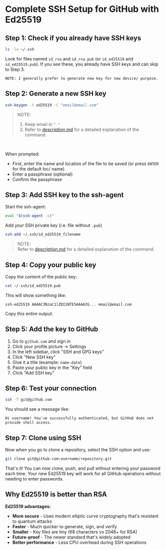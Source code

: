 # Complete SSH Setup for GitHub with Ed25519

## Step 1: Check if you already have SSH keys
```bash
ls -la ~/.ssh
```

Look for files named `id_rsa` and `id_rsa.pub` (or `id_ed25519` and `id_ed25519.pub`). If you see these, you already have SSH keys and can skip to Step 3.

```
NOTE: I generally prefer to generate new key for new device/ purpose.
```

## Step 2: Generate a new SSH key
```bash
ssh-keygen -t ed25519 -C "email@email.com"
```

> NOTE: 
> 1. Keep email in `" "` <br>
> 2. Refer to [description.md](./description.md) for a detailed explanation of the command.

<br>


When prompted:
- First, enter the name and location of the file to be saved (or press `ENTER` for the default loc/ name)
- Enter a passphrase (optional)
- Confirm the passphrase

## Step 3: Add SSH key to the ssh-agent

Start the ssh-agent:
```bash
eval "$(ssh-agent -s)"
```

Add your SSH private key (i.e. file without `.pub`)
```bash
ssh-add ~/.ssh/id_ed25519_filename
```

> NOTE:  <br>
> Refer to [description.md](./description.md) for a detailed explanation of the command.

## Step 4: Copy your public key

Copy the content of the public key:
```bash
cat ~/.ssh/id_ed25519.pub
```

This will show something like:
```
ssh-ed25519 AAAAC3NzaC1lZDI1NTE5AAAAIG... email@email.com
```

Copy this entire output.

## Step 5: Add the key to GitHub

1. Go to `github.com` and sign in
2. Click your profile picture → Settings
3. In the left sidebar, click "SSH and GPG keys"
4. Click "New SSH key"
5. Give it a title (example: `name-date`)
6. Paste your public key in the "Key" field
7. Click "Add SSH key"

## Step 6: Test your connection

```bash
ssh -T git@github.com
```

You should see a message like:
```
Hi username! You've successfully authenticated, but GitHub does not provide shell access.
```

## Step 7: Clone using SSH

Now when you go to clone a repository, select the SSH option and use:
```bash
git clone git@github.com:username/repository.git
```

That's it! You can now clone, push, and pull without entering your password each time. Your new Ed25519 key will work for all GitHub operations without needing to enter passwords.

## Why Ed25519 is better than RSA

**Ed25519 advantages:**
- **More secure** - Uses modern elliptic curve cryptography that's resistant to quantum attacks
- **Faster** - Much quicker to generate, sign, and verify
- **Smaller** - Key files are tiny (68 characters vs 2048+ for RSA)
- **Future-proof** - The newer standard that's widely adopted
- **Better performance** - Less CPU overhead during SSH operations

<br>

